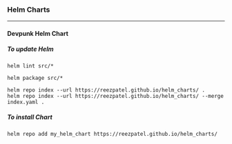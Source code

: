 ### Helm Charts

---

#### Devpunk Helm Chart

##### To update Helm

```
helm lint src/*

helm package src/*

helm repo index --url https://reezpatel.github.io/helm_charts/ .
helm repo index --url https://reezpatel.github.io/helm_charts/ --merge index.yaml .
```

##### To install Chart

```
helm repo add my_helm_chart https://reezpatel.github.io/helm_charts/
```
